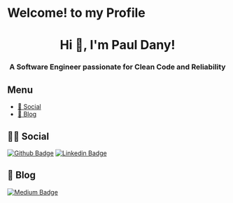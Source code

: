 # Welcome! to my Profile

<h1 align="center">Hi 👋, I'm Paul Dany!</h1>
<h3 align="center">A Software Engineer passionate for Clean Code and Reliability</h3>

## Menu
- [👨 Social](#-social-)
- [📝 Blog](#--blog-)
 
## 👨👩 Social

[![Github Badge](https://img.shields.io/badge/-Github-000?style=flat-square&logo=Github&logoColor=white&link=https://github.com/PDFAtauchi)](https://github.com/PDFAtauchi)
[![Linkedin Badge](https://img.shields.io/badge/-LinkedIn-blue?style=flat-square&logo=Linkedin&logoColor=white&link=https://www.linkedin.com/in/paul-dany-flores-atauchi/)](https://www.linkedin.com/in/paul-dany-flores-atauchi/)

## 📝 Blog
[![Medium Badge](https://img.shields.io/badge/Medium-12100E?style=for-the-badge&logo=medium&logoColor=white&link=https://medium.com/@floresatauchi)](https://medium.com/@floresatauchi)
